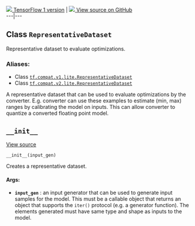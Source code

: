 [ ![](https://tensorflow.google.cn/images/tf_logo_32px.png) TensorFlow 1
version](/versions/r1.15/api_docs/python/tf/lite/RepresentativeDataset) |  [
![](https://tensorflow.google.cn/images/GitHub-Mark-32px.png) View source on
GitHub
](https://github.com/tensorflow/tensorflow/blob/r2.0/tensorflow/lite/python/lite.py#L112-L130)  
---|---  
  
## Class `RepresentativeDataset`

Representative dataset to evaluate optimizations.

### Aliases:

  * Class [`tf.compat.v1.lite.RepresentativeDataset`](/api_docs/python/tf/lite/RepresentativeDataset)
  * Class [`tf.compat.v2.lite.RepresentativeDataset`](/api_docs/python/tf/lite/RepresentativeDataset)

A representative dataset that can be used to evaluate optimizations by the
converter. E.g. converter can use these examples to estimate (min, max) ranges
by calibrating the model on inputs. This can allow converter to quantize a
converted floating point model.

## `__init__`

[View
source](https://github.com/tensorflow/tensorflow/blob/r2.0/tensorflow/lite/python/lite.py#L121-L130)

    
    
    __init__(input_gen)
    

Creates a representative dataset.

#### Args:

  * **`input_gen`** : an input generator that can be used to generate input samples for the model. This must be a callable object that returns an object that supports the `iter()` protocol (e.g. a generator function). The elements generated must have same type and shape as inputs to the model.

